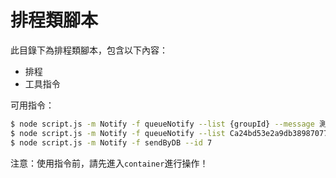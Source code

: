 # 排程類腳本

此目錄下為排程類腳本，包含以下內容：

- 排程
- 工具指令

可用指令：
```bash
$ node script.js -m Notify -f queueNotify --list {groupId} --message 測試 --senderName {senderName}
$ node script.js -m Notify -f queueNotify --list Ca24bd53e2a9db3898707786e0f7e9c37 --message 恭喜此群被選中為封測群組，請快輸入/worldboss來拯救蘭德索爾世界吧！ --senderName 創造神
$ node script.js -m Notify -f sendByDB --id 7
```

注意：使用指令前，請先進入`container`進行操作！
